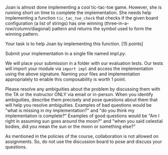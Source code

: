 Joan is almost done implementing a cool tic-tac-toe game.  However, she is running short on time to complete the implementation.  She needs help implementing a function `tic_tac_toe_check` that checks if the given board configuration (a list of strings) has one winning (three-in-a-row/column/diagonal) pattern and returns the symbol used to form the winning pattern.

Your task is to help Joan by implementing this function. [15 points]

Submit your implementation in a single file named _impl.py_.

We will place your submission in a folder with our evaluation tests.  Our tests will import your module via `import impl` and access the implementation using the above signature.  Naming your files and implementation appropriately to enable this composability is worth 1 point.

Please resolve any ambiguities about the problem by discussing them with the TA or the instructor ONLY via email or in-person.  When you identify ambiguities, describe them precisely and pose questions about them that will help you resolve ambiguities.  Examples of bad questions would be "what is missing in my implementation?" and "do you think my implementation is complete?"  Examples of good questions would be "Am I right in assuming sun goes around the moon?" and "when you said celestial bodies, did you mean the sun or the moon or something else?"

As mentioned in the policies of the course, collaboration is not allowed on assignments.  So, do not use the discussion board to pose and discuss your questions.

